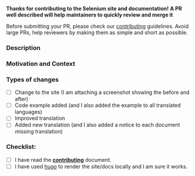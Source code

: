 **Thanks for contributing to the Selenium site and documentation!**
**A PR well described will help maintainers to quickly review and merge it**

Before submitting your PR, please check our [contributing](https://selenium.dev/documentation/en/contributing/) guidelines.
Avoid large PRs, help reviewers by making them as simple and short as possible.


<!--- Provide a general summary of your changes in the Title above -->

### Description
<!--- Describe your changes in detail -->

### Motivation and Context
<!--- Why is this change required? What problem does it solve? -->

### Types of changes
<!--- What types of changes does your code introduce? Put an `x` in all the boxes that apply: -->
- [ ] Change to the site (I am attaching a screenshot showing the before and after)
- [ ] Code example added (and I also added the example to all translated languages)
- [ ] Improved translation
- [ ] Added new translation (and I also added a notice to each document missing translation)

### Checklist:
<!--- Go over all the following points, and put an `x` in all the boxes that apply. -->
- [ ] I have read the [**contributing**](https://selenium.dev/documentation/en/contributing/) document.
- [ ] I have used [hugo](https://gohugo.io/) to render the site/docs locally and I am sure it works.
<!--- Provide a general summary of your changes in the Title above -->
